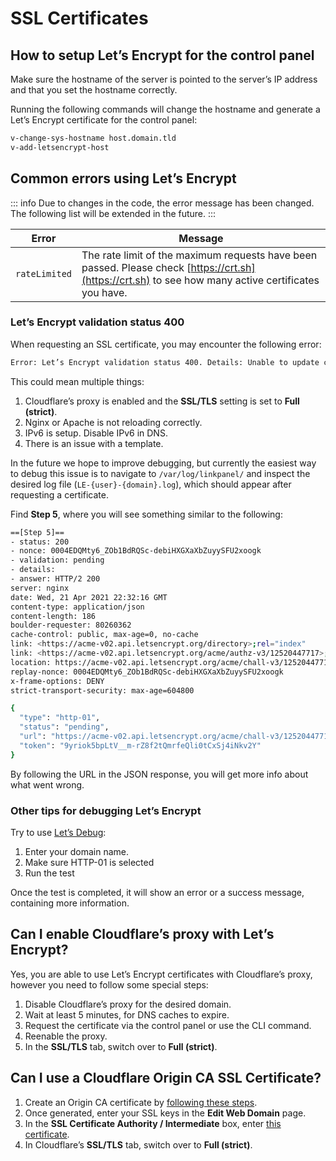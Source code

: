 # SSL Certificates

## How to setup Let’s Encrypt for the control panel

Make sure the hostname of the server is pointed to the server’s IP address and that you set the hostname correctly.

Running the following commands will change the hostname and generate a Let’s Encrypt certificate for the control panel:

```bash
v-change-sys-hostname host.domain.tld
v-add-letsencrypt-host
```

## Common errors using Let’s Encrypt

::: info
Due to changes in the code, the error message has been changed. The following list will be extended in the future.
:::

| Error         | Message                                                                                                                                              |
| ------------- | ---------------------------------------------------------------------------------------------------------------------------------------------------- |
| `rateLimited` | The rate limit of the maximum requests have been passed. Please check [https://crt.sh](https://crt.sh) to see how many active certificates you have. |

### Let’s Encrypt validation status 400

When requesting an SSL certificate, you may encounter the following error:

```bash
Error: Let’s Encrypt validation status 400. Details: Unable to update challenge :: authorisation must be pending
```

This could mean multiple things:

1. Cloudflare’s proxy is enabled and the **SSL/TLS** setting is set to **Full (strict)**.
2. Nginx or Apache is not reloading correctly.
3. IPv6 is setup. Disable IPv6 in DNS.
4. There is an issue with a template.

In the future we hope to improve debugging, but currently the easiest way to debug this issue is to navigate to `/var/log/linkpanel/` and inspect the desired log file (`LE-{user}-{domain}.log`), which should appear after requesting a certificate.

Find **Step 5**, where you will see something similar to the following:

```bash
==[Step 5]==
- status: 200
- nonce: 0004EDQMty6_ZOb1BdRQSc-debiHXGXaXbZuyySFU2xoogk
- validation: pending
- details:
- answer: HTTP/2 200
server: nginx
date: Wed, 21 Apr 2021 22:32:16 GMT
content-type: application/json
content-length: 186
boulder-requester: 80260362
cache-control: public, max-age=0, no-cache
link: <https://acme-v02.api.letsencrypt.org/directory>;rel="index"
link: <https://acme-v02.api.letsencrypt.org/acme/authz-v3/12520447717>;rel="up"
location: https://acme-v02.api.letsencrypt.org/acme/chall-v3/12520447717/scDRXA
replay-nonce: 0004EDQMty6_ZOb1BdRQSc-debiHXGXaXbZuyySFU2xoogk
x-frame-options: DENY
strict-transport-security: max-age=604800

{
  "type": "http-01",
  "status": "pending",
  "url": "https://acme-v02.api.letsencrypt.org/acme/chall-v3/12520447717/scDRXA",
  "token": "9yriok5bpLtV__m-rZ8f2tQmrfeQli0tCxSj4iNkv2Y"
}
```

By following the URL in the JSON response, you will get more info about what went wrong.

### Other tips for debugging Let’s Encrypt

Try to use [Let’s Debug](https://letsdebug.net):

1. Enter your domain name.
2. Make sure HTTP-01 is selected
3. Run the test

Once the test is completed, it will show an error or a success message, containing more information.

## Can I enable Cloudflare’s proxy with Let’s Encrypt?

Yes, you are able to use Let’s Encrypt certificates with Cloudflare’s proxy, however you need to follow some special steps:

1. Disable Cloudflare’s proxy for the desired domain.
2. Wait at least 5 minutes, for DNS caches to expire.
3. Request the certificate via the control panel or use the CLI command.
4. Reenable the proxy.
5. In the **SSL/TLS** tab, switch over to **Full (strict)**.

## Can I use a Cloudflare Origin CA SSL Certificate?

1. Create an Origin CA certificate by [following these steps](https://developers.cloudflare.com/ssl/origin-configuration/origin-ca#1-create-an-origin-ca-certificate).
2. Once generated, enter your SSL keys in the **Edit Web Domain** page.
3. In the **SSL Certificate Authority / Intermediate** box, enter [this certificate](https://developers.cloudflare.com/ssl/static/origin_ca_rsa_root.pem).
4. In Cloudflare’s **SSL/TLS** tab, switch over to **Full (strict)**.
